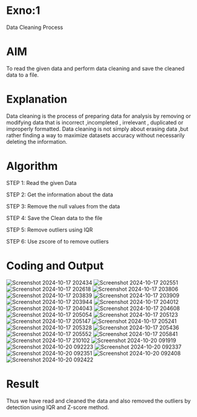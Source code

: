 # Exno:1
Data Cleaning Process

# AIM
To read the given data and perform data cleaning and save the cleaned data to a file.

# Explanation
Data cleaning is the process of preparing data for analysis by removing or modifying data that is incorrect ,incompleted , irrelevant , duplicated or improperly formatted. Data cleaning is not simply about erasing data ,but rather finding a way to maximize datasets accuracy without necessarily deleting the information.

# Algorithm
STEP 1: Read the given Data

STEP 2: Get the information about the data

STEP 3: Remove the null values from the data

STEP 4: Save the Clean data to the file

STEP 5: Remove outliers using IQR

STEP 6: Use zscore of to remove outliers

# Coding and Output
![Screenshot 2024-10-17 202434](https://github.com/user-attachments/assets/b127df81-ca64-46cc-b169-875b8a672fbe)
![Screenshot 2024-10-17 202551](https://github.com/user-attachments/assets/5d40ae96-d108-431f-a6ce-32006896a11b)
![Screenshot 2024-10-17 202618](https://github.com/user-attachments/assets/1337b880-373e-4067-8aff-f5ea7c25d06e)
![Screenshot 2024-10-17 203806](https://github.com/user-attachments/assets/7c34bf6f-5d91-4b4e-8d2c-a90c2076a31a)
![Screenshot 2024-10-17 203839](https://github.com/user-attachments/assets/c698bfc3-73ef-464e-a1de-53e04ed7c81f)
![Screenshot 2024-10-17 203909](https://github.com/user-attachments/assets/9e9bbb91-4341-4604-bb6e-353af9ff7b0d)
![Screenshot 2024-10-17 203944](https://github.com/user-attachments/assets/c34f7eb1-b391-41fb-ba2a-b3f9365c272b)
![Screenshot 2024-10-17 204012](https://github.com/user-attachments/assets/d4c5f9aa-0d10-4e68-8a05-a5778f1fe893)
![Screenshot 2024-10-17 204043](https://github.com/user-attachments/assets/b0d14ddd-390d-4e3c-9103-0a172404a92b)
![Screenshot 2024-10-17 204608](https://github.com/user-attachments/assets/7f9755ad-f32e-4746-87b5-56e1052c812a)
![Screenshot 2024-10-17 205054](https://github.com/user-attachments/assets/3071c8be-af3d-4009-bcfc-72d3b639f37d)
![Screenshot 2024-10-17 205123](https://github.com/user-attachments/assets/095c2139-710e-481a-bdc6-db7bf2b805bb)
![Screenshot 2024-10-17 205147](https://github.com/user-attachments/assets/f8f2d56f-052c-4403-9405-580468b6f2c4)
![Screenshot 2024-10-17 205241](https://github.com/user-attachments/assets/67354332-d0b0-4d0f-845c-d2e419131d58)
![Screenshot 2024-10-17 205328](https://github.com/user-attachments/assets/d18c2532-b96b-4b8f-97b0-e2d915c3eb45)
![Screenshot 2024-10-17 205436](https://github.com/user-attachments/assets/a2853011-8043-4764-869f-7040654c5877)
![Screenshot 2024-10-17 205552](https://github.com/user-attachments/assets/9b8f68bd-a22b-46df-9eb9-ec950464eb80)
![Screenshot 2024-10-17 205841](https://github.com/user-attachments/assets/d8d13e21-a20a-44aa-b295-f5e85bd582cc)
![Screenshot 2024-10-17 210102](https://github.com/user-attachments/assets/d44ddd1a-6333-4cbe-a3be-665e41c8ce12)
![Screenshot 2024-10-20 091919](https://github.com/user-attachments/assets/03572e23-4945-4588-8de8-bba6031c15d1)
![Screenshot 2024-10-20 092223](https://github.com/user-attachments/assets/a9ae87d6-f70b-4087-a622-6bff13c65b14)
![Screenshot 2024-10-20 092337](https://github.com/user-attachments/assets/2376357b-1b87-49b7-bcf3-91bbc5a25bf4)
![Screenshot 2024-10-20 092351](https://github.com/user-attachments/assets/fcc581d6-7640-4f2e-81f9-c0620be950ff)
![Screenshot 2024-10-20 092408](https://github.com/user-attachments/assets/5293b540-ad67-4203-b877-6b3d7268d6ae)
![Screenshot 2024-10-20 092422](https://github.com/user-attachments/assets/711a4641-5c27-4259-8609-654c214ef51d)


























# Result
Thus we have read and cleaned the data and also removed the outliers by detection using IQR and Z-score method.
